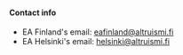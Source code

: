 #### Contact info

* EA Finland's email: [eafinland@altruismi.fi](mailto:eafinland@altruismi.fi)
* EA Helsinki's email: [helsinki@altruismi.fi](mailto:helsinki@altruismi.fi)
